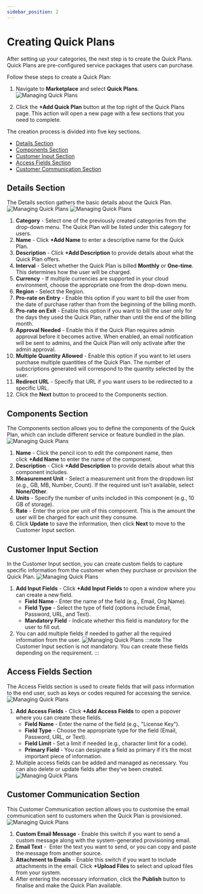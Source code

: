 ```yaml
---
sidebar_position: 2
---
```

# Creating Quick Plans

After setting up your categories, the next step is to create the Quick Plans. Quick Plans are pre-configured service packages that users can purchase. 

Follow these steps to create a Quick Plan:

1. Navigate to **Marketplace** and select **Quick Plans**.
  ![Managing Quick Plans](img/QuickPlans4.png)

2. Click the **+Add Quick Plan** button at the top right of the Quick Plans page. This action will open a new page with a few sections that you need to complete.

The creation process is divided into five key sections.
- [Details Section](#details-section)
- [Components Section](#components-section)
- [Customer Input Section](#customer-input-section)
- [Access Fields Section](#access-fields-section)
- [Customer Communication Section](#customer-communication-section)

## Details Section

The Details section gathers the basic details about the Quick Plan.
![Managing Quick Plans](img/QuickPlans5.png)
![Managing Quick Plans](img/QuickPlans6.png)

1. **Category** - Select one of the previously created categories from the drop-down menu. The Quick Plan will be listed under this category for users.
2. **Name** - Click **+Add Name** to enter a descriptive name for the Quick Plan.
3. **Description** - Click **+Add Description** to provide details about what the Quick Plan offers.
4. **Interval** - Select whether the Quick Plan is billed **Monthly** or **One-time**. This determines how the user will be charged.
5. **Currency** - If multiple currencies are supported in your cloud environment, choose the appropriate one from the drop-down menu.
6. **Region** - Select the Region.  
7. **Pro-rate on Entry** - Enable this option if you want to bill the user from the date of purchase rather than from the beginning of the billing month.
8. **Pro-rate on Exit** - Enable this option if you want to bill the user only for the days they used the Quick Plan, rather than until the end of the billing month.
9. **Approval Needed** - Enable this if the Quick Plan requires admin approval before it becomes active. When enabled, an email notification will be sent to admins, and the Quick Plan will only activate after the admin approval.
10. **Multiple Quantity Allowed** - Enable this option if you want to let users purchase multiple quantities of the Quick Plan. The number of subscriptions generated will correspond to the quantity selected by the user.
11. **Redirect URL** - Specify that URL if you want users to be redirected to a specific URL.
12. Click the **Next** button to proceed to the Components section.

## Components Section

The Components section allows you to define the components of the Quick Plan, which can include different service or feature bundled in the plan.
![Managing Quick Plans](img/QuickPlans7.png)

1. **Name** - Click the pencil icon to edit the component name, then click **+Add Name** to enter the name of the component.
2. **Description** - Click **+Add Description** to provide details about what this component includes.
3. **Measurement Unit** - Select a measurement unit from the dropdown list (e.g., GB, MB, Number, Count). If the required unit isn’t available, select **None/Other**.
4. **Units** - Specify the number of units included in this component (e.g., 10 GB of storage).
5. **Rate** - Enter the price per unit of this component. This is the amount the user will be charged for each unit they consume.
6. Click **Update** to save the information, then click **Next** to move to the Customer Input section.

## Customer Input Section

In the Customer Input section, you can create custom fields to capture specific information from the customer when they purchase or provision the Quick Plan.
![Managing Quick Plans](img/QuickPlans8.png)

1. **Add Input Fields** - Click **+Add Input Fields** to open a window where you can create a new field.
	- **Field Name** - Enter the name of the field (e.g., Email, Org Name).
	- **Field Type** - Select the type of field (options include Email, Password, URL, and Text).
	- **Mandatory Field** - Indicate whether this field is mandatory for the user to fill out.
2. You can add multiple fields if needed to gather all the required information from the user.
![Managing Quick Plans](img/QuickPlans9.png)
:::note
The Customer Input section is not mandatory. You can create these fields depending on the requirement.
:::

## Access Fields Section

The Access Fields section is used to create fields that will pass information to the end user, such as keys or codes required for accessing the service.
![Managing Quick Plans](img/QuickPlans10.png)
1. **Add Access Fields** - Click **+Add Access Fields** to open a popover where you can create these fields.
	- **Field Name** - Enter the name of the field (e.g., "License Key").
	- **Field Type** - Choose the appropriate type for the field (Email, Password, URL, or Text).
	- **Field Limit** - Set a limit if needed (e.g., character limit for a code).
	- **Primary Field** - You can designate a field as primary if it’s the most important piece of information.
2. Multiple access fields can be added and managed as necessary. You can also delete or update fields after they’ve been created.      
![Managing Quick Plans](img/QuickPlans11.png)

## Customer Communication Section

This Customer Communication section allows you to customise the email communication sent to customers when the Quick Plan is provisioned.
![Managing Quick Plans](img/QuickPlans12.png)

1. **Custom Email Message** - Enable this switch if you want to send a custom message along with the system-generated provisioning email.
2. **Email Text** -  Enter the text you want to send, or you can copy and paste the message from another source.
3. **Attachment to Emails** - Enable this switch if you want to include attachments in the email. Click **+Upload Files** to select and upload files from your system.
4. After entering the necessary information, click the **Publish** button to finalise and make the Quick Plan available.